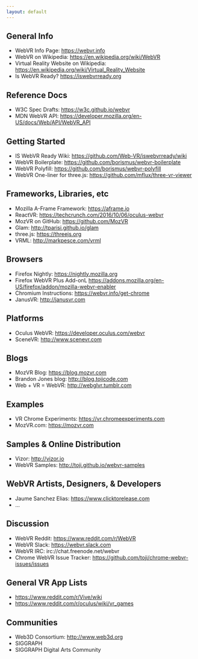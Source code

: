 ```yaml
---
layout: default
---
```


## General Info
- WebVR Info Page: <https://webvr.info>
- WebVR on Wikipedia: <https://en.wikipedia.org/wiki/WebVR>
- Virtual Reality Website on Wikipedia: <https://en.wikipedia.org/wiki/Virtual_Reality_Website>
- Is WebVR Ready? <https://iswebvrready.org>

## Reference Docs
- W3C Spec Drafts: <https://w3c.github.io/webvr>
- MDN WebVR API: <https://developer.mozilla.org/en-US/docs/Web/API/WebVR_API>

## Getting Started
- IS WebVR Ready Wiki: <https://github.com/Web-VR/iswebvrready/wiki>
- WebVR Boilerplate: <https://github.com/borismus/webvr-boilerplate>
- WebVR Polyfill: <https://github.com/borismus/webvr-polyfill>
- WebVR One-liner for three.js: <https://github.com/mflux/three-vr-viewer>

## Frameworks, Libraries, etc
- Mozilla A-Frame Framework: <https://aframe.io>
- ReactVR: <https://techcrunch.com/2016/10/06/oculus-webvr>
- MozVR on GitHub: <https://github.com/MozVR>
- Glam: <http://tparisi.github.io/glam>
- three.js: <https://threejs.org>
- VRML: <http://markpesce.com/vrml>

## Browsers
- Firefox Nightly: <https://nightly.mozilla.org>
- Firefox WebVR Plus Add-onL <https://addons.mozilla.org/en-US/firefox/addon/mozilla-webvr-enabler>
- Chromium Instructions: <https://webvr.info/get-chrome>
- JanusVR: <http://janusvr.com>

## Platforms
- Oculus WebVR: <https://developer.oculus.com/webvr>
- SceneVR: <http://www.scenevr.com>

## Blogs
- MozVR Blog: <https://blog.mozvr.com>
- Brandon Jones blog: <http://blog.tojicode.com>
- Web + VR = WebVR: <http://webglvr.tumblr.com>

## Examples
- VR Chrome Experiments: <https://vr.chromeexperiments.com>
- MozVR.com: <https://mozvr.com>

## Samples & Online Distribution
- Vizor: <http://vizor.io>
- WebVR Samples: <http://toji.github.io/webvr-samples>

## WebVR Artists, Designers, & Developers
- Jaume Sanchez Elias: <https://www.clicktorelease.com>
- ...

## Discussion
- WebVR Reddit: <https://www.reddit.com/r/WebVR>
- WebVR Slack: <https://webvr.slack.com>
- WebVR IRC: irc://chat.freenode.net/webvr
- Chrome WebVR Issue Tracker: <https://github.com/toji/chrome-webvr-issues/issues>

## General VR App Lists
- <https://www.reddit.com/r/Vive/wiki>
- <https://www.reddit.com/r/oculus/wiki/vr_games>

## Communities
- Web3D Consortium: <http://www.web3d.org>
- SIGGRAPH
- SIGGRAPH Digital Arts Community
